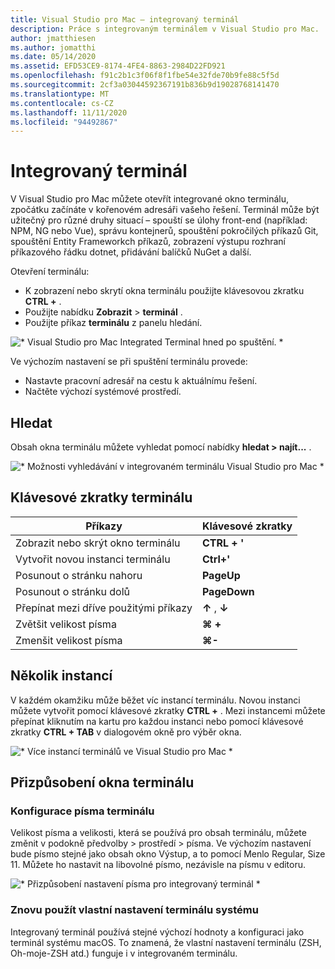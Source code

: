 ```yaml
---
title: Visual Studio pro Mac – integrovaný terminál
description: Práce s integrovaným terminálem v Visual Studio pro Mac.
author: jmatthiesen
ms.author: jomatthi
ms.date: 05/14/2020
ms.assetid: EFD53CE9-8174-4FE4-8863-2984D22FD921
ms.openlocfilehash: f91c2b1c3f06f8f1fbe54e32fde70b9fe88c5f5d
ms.sourcegitcommit: 2cf3a03044592367191b836b9d19028768141470
ms.translationtype: MT
ms.contentlocale: cs-CZ
ms.lasthandoff: 11/11/2020
ms.locfileid: "94492867"
---
```

# <a name="integrated-terminal"></a>Integrovaný terminál
V Visual Studio pro Mac můžete otevřít integrované okno terminálu, zpočátku začínáte v kořenovém adresáři vašeho řešení. Terminál může být užitečný pro různé druhy situací – spouští se úlohy front-end (například: NPM, NG nebo Vue), správu kontejnerů, spouštění pokročilých příkazů Git, spouštění Entity Frameworkch příkazů, zobrazení výstupu rozhraní příkazového řádku dotnet, přidávání balíčků NuGet a další. 

Otevření terminálu:
- K zobrazení nebo skrytí okna terminálu použijte klávesovou zkratku **CTRL +** .
- Použijte nabídku **Zobrazit** \> **terminál** .
- Použijte příkaz **terminálu** z panelu hledání.

![* Visual Studio pro Mac Integrated Terminal hned po spuštění. *](media/integrated-terminal-intro.png)

Ve výchozím nastavení se při spuštění terminálu provede:
- Nastavte pracovní adresář na cestu k aktuálnímu řešení.
- Načtěte výchozí systémové prostředí.

## <a name="search"></a>Hledat
Obsah okna terminálu můžete vyhledat pomocí nabídky **hledat > najít...** .

![* Možnosti vyhledávání v integrovaném terminálu Visual Studio pro Mac *](media/integrated-terminal-search.png)

## <a name="terminal-keyboard-shortcuts"></a>Klávesové zkratky terminálu
|Příkazy|Klávesové zkratky|
|-|-|
|Zobrazit nebo skrýt okno terminálu|**CTRL + '**|
|Vytvořit novou instanci terminálu|**Ctrl+'**|
|Posunout o stránku nahoru|**PageUp**|
|Posunout o stránku dolů|**PageDown**|
|Přepínat mezi dříve použitými příkazy|**↑** , **↓**|
|Zvětšit velikost písma|**⌘ +**|
|Zmenšit velikost písma|**⌘-**|

## <a name="multiple-instances"></a>Několik instancí
V každém okamžiku může běžet víc instancí terminálu. Novou instanci můžete vytvořit pomocí klávesové zkratky **CTRL +** . Mezi instancemi můžete přepínat kliknutím na kartu pro každou instanci nebo pomocí klávesové zkratky **CTRL + TAB** v dialogovém okně pro výběr okna.

![* Více instancí terminálů ve Visual Studio pro Mac *](media/integrated-terminal-multiple-instances.png) 

## <a name="customizing-the-terminal-window"></a>Přizpůsobení okna terminálu
### <a name="configuring-the-terminal-font"></a>Konfigurace písma terminálu
Velikost písma a velikosti, která se používá pro obsah terminálu, můžete změnit v podokně předvolby > prostředí > písma. Ve výchozím nastavení bude písmo stejné jako obsah okno Výstup, a to pomocí Menlo Regular, Size 11. Můžete ho nastavit na libovolné písmo, nezávisle na písmu v editoru.

![* Přizpůsobení nastavení písma pro integrovaný terminál *](media/integrated-terminal-change-font.png)

### <a name="reusing-system-terminal-customizations"></a>Znovu použít vlastní nastavení terminálu systému
Integrovaný terminál používá stejné výchozí hodnoty a konfiguraci jako terminál systému macOS. To znamená, že vlastní nastavení terminálu (ZSH, Oh-moje-ZSH atd.) funguje i v integrovaném terminálu.
